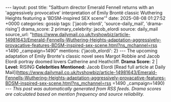 --- layout: post title: "Saltburn director Emerald Fennell returns with an 'aggressively provocative' interpretation of Emily Brontë classic Wuthering Heights featuring a 'BDSM-inspired SEX scene'" date: 2025-08-08 01:27:52 +0000 categories: gossip tags: ['jacob-elordi', 'source-daily_mail', 'drama-rising'] drama_score: 2 primary_celebrity: jacob_elordi source: daily_mail source_url: "https://www.dailymail.co.uk/tvshowbiz/article-14981643/Emerald-Fennells-Wuthering-Heights-adaptation-aggressively-provacative-features-BDSM-inspired-sex-scene.html?ns_mchannel=rss =1490 _campaign=1490" mentions: {'jacob_elordi': 2} --- The upcoming adaptation of Emily Bronte's classic novel sees Margot Robbie and Jacob Elordi portray doomed lovers Catherine and Heathcliff. **Drama Score:** 2 | **Level:** RISING **Celebrities Mentioned:** Jacob Elordi [Read full article at Daily Mail](https://www.dailymail.co.uk/tvshowbiz/article-14981643/Emerald-Fennells-Wuthering-Heights-adaptation-aggressively-provacative-features-BDSM-inspired-sex-scene.html?ns_mchannel=rss =1490 _campaign=1490) --- *This post was automatically generated from RSS feeds. Drama scores are calculated based on mention frequency and source reliability.*